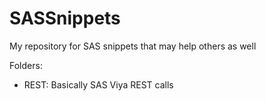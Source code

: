 # SASSnippets
My repository for SAS snippets that may help others as well

Folders:
- REST: Basically SAS Viya REST calls
